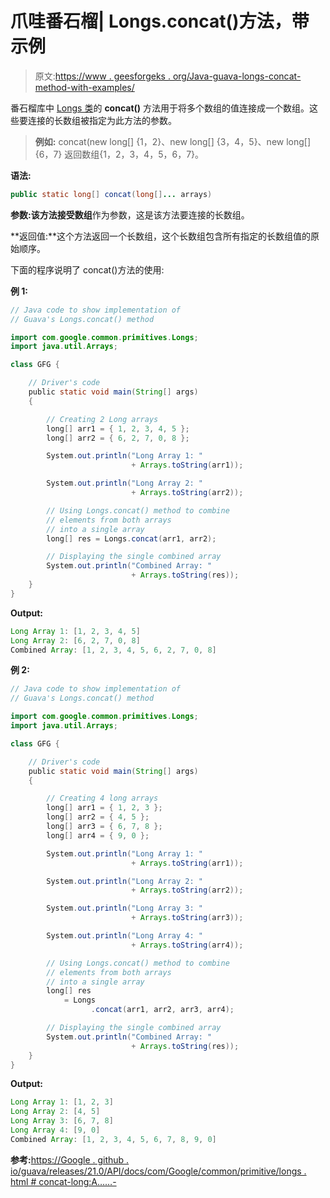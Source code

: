 # 爪哇番石榴| Longs.concat()方法，带示例

> 原文:[https://www . geesforgeks . org/Java-guava-longs-concat-method-with-examples/](https://www.geeksforgeeks.org/java-guava-longs-concat-method-with-examples/)

番石榴库中 [Longs 类](https://www.geeksforgeeks.org/longs-class-guava-java/)的 **concat()** 方法用于将多个数组的值连接成一个数组。这些要连接的长数组被指定为此方法的参数。

> **例如:** concat(new long[] {1，2}、new long[] {3，4，5}、new long[] {6，7}
> 返回数组{1，2，3，4，5，6，7}。

**语法:**

```java
public static long[] concat(long[]... arrays)

```

**参数:**该方法接受**数组**作为参数，这是该方法要连接的长数组。

**返回值:**这个方法返回一个长数组，这个长数组包含所有指定的长数组值的原始顺序。

下面的程序说明了 concat()方法的使用:

**例 1:**

```java
// Java code to show implementation of
// Guava's Longs.concat() method

import com.google.common.primitives.Longs;
import java.util.Arrays;

class GFG {

    // Driver's code
    public static void main(String[] args)
    {

        // Creating 2 Long arrays
        long[] arr1 = { 1, 2, 3, 4, 5 };
        long[] arr2 = { 6, 2, 7, 0, 8 };

        System.out.println("Long Array 1: "
                           + Arrays.toString(arr1));

        System.out.println("Long Array 2: "
                           + Arrays.toString(arr2));

        // Using Longs.concat() method to combine
        // elements from both arrays
        // into a single array
        long[] res = Longs.concat(arr1, arr2);

        // Displaying the single combined array
        System.out.println("Combined Array: "
                           + Arrays.toString(res));
    }
}
```

**Output:**

```java
Long Array 1: [1, 2, 3, 4, 5]
Long Array 2: [6, 2, 7, 0, 8]
Combined Array: [1, 2, 3, 4, 5, 6, 2, 7, 0, 8]

```

**例 2:**

```java
// Java code to show implementation of
// Guava's Longs.concat() method

import com.google.common.primitives.Longs;
import java.util.Arrays;

class GFG {

    // Driver's code
    public static void main(String[] args)
    {

        // Creating 4 long arrays
        long[] arr1 = { 1, 2, 3 };
        long[] arr2 = { 4, 5 };
        long[] arr3 = { 6, 7, 8 };
        long[] arr4 = { 9, 0 };

        System.out.println("Long Array 1: "
                           + Arrays.toString(arr1));

        System.out.println("Long Array 2: "
                           + Arrays.toString(arr2));

        System.out.println("Long Array 3: "
                           + Arrays.toString(arr3));

        System.out.println("Long Array 4: "
                           + Arrays.toString(arr4));

        // Using Longs.concat() method to combine
        // elements from both arrays
        // into a single array
        long[] res
            = Longs
                  .concat(arr1, arr2, arr3, arr4);

        // Displaying the single combined array
        System.out.println("Combined Array: "
                           + Arrays.toString(res));
    }
}
```

**Output:**

```java
Long Array 1: [1, 2, 3]
Long Array 2: [4, 5]
Long Array 3: [6, 7, 8]
Long Array 4: [9, 0]
Combined Array: [1, 2, 3, 4, 5, 6, 7, 8, 9, 0]

```

**参考:**[https://Google . github . io/guava/releases/21.0/API/docs/com/Google/common/primitive/longs . html # concat-long:A……-](https://google.github.io/guava/releases/21.0/api/docs/com/google/common/primitives/Longs.html#concat-long:A...-)